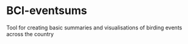 # BCI-eventsums
Tool for creating basic summaries and visualisations of birding events across the country
